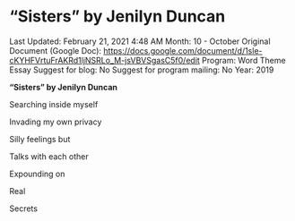 # “Sisters” by Jenilyn Duncan

Last Updated: February 21, 2021 4:48 AM
Month: 10 - October
Original Document (Google Doc): https://docs.google.com/document/d/1sle-cKYHFVrtuFrAKRd1ljNSRLo_M-jsVBVSgasC5f0/edit
Program: Word Theme Essay
Suggest for blog: No
Suggest for program mailing: No
Year: 2019

**“Sisters” by Jenilyn Duncan**

Searching inside myself

Invading my own privacy

Silly feelings but

Talks with each other

Expounding on

Real

Secrets